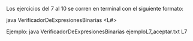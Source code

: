 Los ejercicios del 7 al 10 se corren en terminal con el siguiente formato:

java VerificadorDeExpresionesBinarias <archivo> <L#>

Ejemplo: java VerificadorDeExpresionesBinarias ejemploL7_aceptar.txt L7